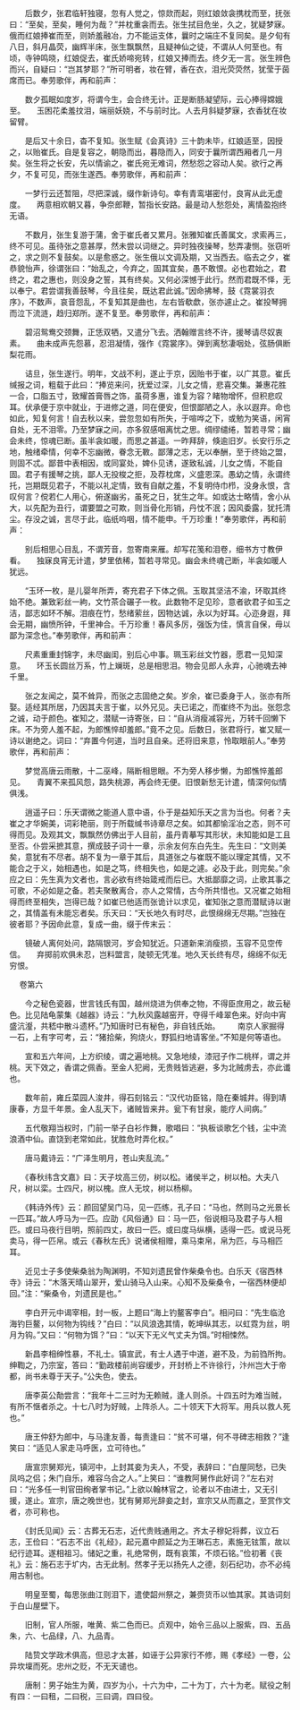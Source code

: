 <!-- { "loadSidebar": true } -->
　　后数夕，张君临轩独寝，忽有人觉之，惊欻而起，则红娘敛衾携枕而至，抚张曰：“至矣，至矣，睡何为哉？”并枕重衾而去。张生拭目危坐，久之，犹疑梦寐。俄而红娘捧崔而至，则娇羞融冶，力不能运支体，曩时之端庄不复同矣。是夕旬有八日，斜月晶荧，幽辉半床，张生飘飘然，且疑神仙之徒，不谓从人何至也。有顷，寺钟鸣晓，红娘促去，崔氏娇啼宛转，红娘又捧而去。终夕无一言。张生辨色而兴，自疑曰：“岂其梦耶？”所可明者，妆在臂，香在衣，泪光荧荧然，犹莹于茵席而已。奉劳歌伴，再和前声： 

　　数夕孤眠如度岁，将谓今生，会合终无计。正是断肠凝望际，云心捧得嫦娥至。　　玉困花柔羞抆泪，端丽妖娆，不与前时比。人去月斜疑梦寐，衣香犹在妆留臂。 

　　是后又十余日，杳不复知。张生赋《会真诗》三十韵未毕，红娘适至，因授之，以贻崔氏。自是复容之，朝隐而出，暮隐而入，同安于曩所谓西厢者几一月矣。张生将之长安，先以情谕之，崔氏宛无难词，然愁怨之容动人矣。欲行之再夕，不复可见，而张生遂西。奉劳歌伴，再和前声： 

　　一梦行云还暂阻，尽把深诚，缀作新诗句。幸有青鸾堪密付，良宵从此无虚度。　　两意相欢朝又暮，争奈郎鞭，暂指长安路。最是动人愁怨处，离情盈抱终无语。 

　　不数月，张生复游于蒲，舍于崔氏者又累月。张雅知崔氏善属文，求索再三，终不可见。虽待张之意甚厚，然未尝以词继之。异时独夜操琴，愁弄凄恻。张窃听之，求之则不复鼓矣。以是愈惑之。张生俄以文调及期，又当西去。临去之夕，崔恭貌怡声，徐谓张曰：“始乱之，今弃之，固其宜矣，愚不敢恨。必也君始之，君终之，君之惠也，则没身之誓，其有终矣。又何必深憾于此行。然而君既不怿，无以奉宁。君尝谓我善鼓琴，今且往矣，既达君此诚。”因命拂琴，鼓《霓裳羽衣序》，不数声，哀音怨乱，不复知其是曲也，左右皆欷歔，张亦遽止之。崔投琴拥而泣下流涟，趋归郑所。遂不复至。奉劳歌伴，再和前声： 

　　碧沼鸳鸯交颈舞，正恁双牺，又遣分飞去。洒翰赠言终不许，援琴请尽奴衷素。　　曲未成声先怨慕，忍泪凝情，强作《霓裳序》。弹到离愁凄咽处，弦肠俱断梨花雨。 

　　诘旦，张生遂行。明年，文战不利，遂止于京，因贻书于崔，以广其意。崔氏缄报之词，粗载于此曰：“捧览来问，抚爱过深，儿女之情，悲喜交集。兼惠花胜一合，口脂五寸，致耀首膏唇之饰，虽荷多惠，谁复为容？睹物增怀，但积悲叹耳。伏承便于京中就业，于进修之道，同在便安，但恨鄙陋之人，永以遐弃。命也如此，知复何言！自去秋以来，尝忽忽如有所失，于喧哗之下，或勉为笑语，闲宵自处，无不泪零。乃至梦寐之间，亦多叙感咽离忧之思。绸缪缱绻，暂若寻常；幽会未终，惊魂已断。虽半衾如暖，而思之甚遥。一昨拜辞，倏逾旧岁。长安行乐之地，触绪牵情，何幸不忘幽微，眷念无斁。鄙薄之志，无以奉酬，至于终始之盟，则固不忒。鄙昔中表相因，或同宴处，婢仆见诱，遂致私诚，儿女之情，不能自固。君子有援琴之挑，鄙人无投梭之拒，及荐枕席，义盛恩深。愚幼之情，永谓终托，岂期既见君子，不能以礼定情，致有自献之羞，不复明侍巾栉，没身永恨，含叹何言？傥若仁人用心，俯遂幽劣，虽死之日，犹生之年。如或达士略情，舍小从大，以先配为丑行，谓要盟之可欺，则当骨化形销，丹忱不泯；因风委露，犹托清尘。存没之诚，言尽于此，临纸呜咽，情不能申。千万珍重！”奉劳歌伴，再和前声： 

　　别后相思心目乱，不谓芳音，忽寄南来雁。却写花笺和泪卷，细书方寸教伊看。　　独寐良宵无计遣，梦里依稀，暂若寻常见。幽会未终魂己断，半衾如暖人犹远。 

　　“玉环一枚，是儿婴年所弄，寄充君子下体之佩。玉取其坚洁不渝，环取其终始不绝。兼致彩丝一絇，文竹茶合碾子一枚。此数物不足见珍，意者欲君子如玉之洁，鄙志如环不解。泪痕在竹，愁绪萦丝，因物达诚，永以为好耳。心迩身遐，拜会无期，幽愤所钟，千里神合。千万珍重！春风多厉，强饭为佳，慎言自保，毋以鄙为深念也。”奉劳歌伴，再和前声： 

　　尺素重重封锦字，未尽幽闺，别后心中事。珮玉彩丝文竹器，愿君一见知深意。　　环玉长圆丝万系，竹上斓斑，总是相思泪。物会见郎人永弃，心驰魂去神千里。 

　　张之友闻之，莫不耸异，而张之志固绝之矣。岁余，崔已委身于人，张亦有所娶。适经其所居，乃因其夫言于崔，以外兄见。夫已诺之，而崔终不为出。张怨念之诚，动于颜色。崔知之，潜赋一诗寄张，曰：“自从消瘦减容光，万转千回懒下床。不为旁人羞不起，为郎憔悴却羞郎。”竟不之见。后数日，张君将行，崔又赋一诗以谢绝之。词曰：“弃置今何道，当时且自亲。还将旧来意，怜取眼前人。”奉劳歌伴，再和前声： 

　　梦觉高唐云雨散，十二巫峰，隔断相思眼。不为旁人移步懒，为郎憔悴羞郎见。　　青翼不来孤风怨，路失桃源，再会终无便。旧恨新愁无计遣，情深何似情俱浅。 

　　逍遥子曰：乐天谓微之能道人意中语，仆于是益知乐天之言为当也。何者？夫崔之才华婉美，词彩艳丽，则于所载缄书诗章尽之矣。如其都愉淫冶之态，则不可得而见。及观其文，飘飘然仿佛出于人目前，虽丹青摹写其形状，未知能如是工且至否。仆尝采摭其意，撰成鼓子词十一章，示余友何东白先生。先生曰：“文则美矣，意犹有不尽者。胡不复为一章于其后，具道张之与崔既不能以理定其情，又不能合之于义，始相遇也，如是之笃，终相失也，如是之遽。必及于此，则完矣。”余应之曰：先生真为文者也，言必欲有终始箴戒而后已。大抵鄙靡之词，止歌其事之可歌，不必如是之备。若夫聚散离合，亦人之常情，古今所共惜也。又况崔之始相得而终至相失，岂得已哉？如崔已他适而张诡计以求见，崔知张之意而潜赋诗以谢之，其情盖有未能忘者矣。乐天曰：“天长地久有时尽，此恨绵绵无尽期。”岂独在彼者耶？予因命此意，复成一曲，缀于传末云： 

　　镜破人离何处问，路隔银河，岁会知犹近。只道新来消瘦损，玉容不见空传信。　　弃掷前欢俱未忍，岂料盟言，陡顿无凭准。地久天长终有尽，绵绵不似无穷恨。 
 
　 
卷第六

　　今之秘色瓷器，世言钱氏有国，越州烧进为供奉之物，不得臣庶用之，故云秘色。比见陆龟蒙集《越器》诗云：“九秋风露越窑开，夺得千峰翠色来。好向中宵盛沆瀣，共嵇中散斗遗杯。”乃知唐时已有秘色，非自钱氏始。 
　　南京人家掘得一石，上有字可考，云：“猪拾柴，狗烧火，野狐扫地请客坐。”不知是何等语也。 

　　宣和五六年间，上方织绫，谓之遍地桃。又急地绫，漆冠子作二桃样，谓之并桃。天下效之，香谓之佩香。至金人犯阙，无贵贱皆逃避，多为北贼虏去，亦此谶也。 

　　数年前，雍丘菜园人浚井，得石刻铭云：“汉代功臣铭，隐在秦城井。得到靖康春，方显千年景。金人乱天下，诸贼皆来井。瓮下有甘泉，能疗人间病。” 

　　五代敬翔当权时，门前一举子白衫作舞，歌唱曰：“执板谈歌乞个钱，尘中流浪酒中仙。直饶到老常如此，犹胜危时弄化权。” 

　　唐马戴诗云：“广泽生明月，苍山夹乱流。” 

　　《春秋纬含文嘉》曰：天子坟高三仞，树以松。诸侯半之，树以柏。大夫八尺，树以栾。士四尺，树以槐。庶人无坟，树以杨柳。 

　　《韩诗外传》云：颜回望吴门马，见一匹练，孔子曰：“马也，然则马之光景长一匹耳。”故人呼马为一匹。应劭《风俗通》曰：马一匹，俗说相马及君子与人相匹。或曰马夜行目明，照前四丈，故曰一匹。或曰度马纵横，适得一匹。或说马死卖马，得一匹帛。或云《春秋左氏》说诸侯相赠，乘马束帛，帛为匹，与马相匹耳。 

　　近见士子多使柴桑翁为陶渊明，不知刘遗民曾作柴桑令也。白乐天《宿西林寺》诗云：“木落天晴山翠开，爱山骑马入山来。心知不及柴桑令，一宿西林便却回。”注：“柴桑令，刘遗民是也。” 

　　李白开元中谒宰相，封一板，上题曰“海上钓鳌客李白”。相问曰：“先生临沧海钓巨鳌，以何物为钩线？”白曰：“以风浪逸其情，乾坤纵其志，以虹霓为丝，明月为钩。”又曰：“何物为饵？”曰：“以天下无义气丈夫为饵。”时相悚然。 

　　新昌李相绅性暴，不礼士。镇宣武，有士人遇于中道，避不及，为前驺所拘。绅鞫之，乃宗室，答曰：“勤政楼前尚容缓步，开封桥上不许徐行，汴州岂大于帝都，尚书未尊于天子。”公失色，使去。 

　　唐李英公勣尝言：“我年十二三时为无赖贼，逢人则杀。十四五时为难当贼，有所不惬者杀之。十七八时为好贼，上阵杀人。二十领天下大将军。用兵以救人死也。” 

　　唐王仲舒为郎中，与马逢友善，每责逢曰：“贫不可堪，何不寻碑志相救？”逢笑曰：“适见人家走马呼医，立可待也。” 

　　唐宣宗舅郑光，镇河中，上封其妾为夫人，不受，表辞曰：“白屋同愁，已失凤呜之侣；朱门自乐，难容乌合之人。”上笑曰：“谁教阿舅作此好词？”左右对曰：“光多任一判官田绚者掌书记。”上欲以翰林官之，论者以不由进士，又无引援，遂止。宣宗，唐之晚世也，犹有舅郑光辞妾之封，宣宗又从而嘉之，至赏作文者，亦可称也。 

　　《封氏见闻》云：古葬无石志，近代贵贱通用之。齐太子穆妃将葬，议立石志，王俭曰：“石志不出《礼经》，起元嘉中颜延之为王琳石志，素施无铉策，故以纪行迹耳。遂相祖习。储妃之重，礼绝常例，既有哀策，不烦石铭。”俭初著《丧礼》云：施石志于圹内，古无此制。然孝子无以扬先人之德，刻石纪功，亦不必纯用古制也。 

　　明皇至蜀，每思张曲江则泪下，遣使韶州祭之，兼赍货币以恤其家。其诰词刻于白山屋壁下。 

　　旧制，官人所服，唯黄、紫二色而已。贞观中，始令三品以上服紫，四、五品朱，六、七品绿，八、九品青。 

　　陆贽文学政术俱高，但忌才太甚，如诬于公异家行不修，赐《孝经》一卷，公异坎壈而死。忠州之贬，不无天谴也。 

　　唐制：男子始生为黄，四岁为小，十六为中，二十为丁，六十为老。赋役之制有四：一曰租，二曰税，三曰调，四曰役。 

